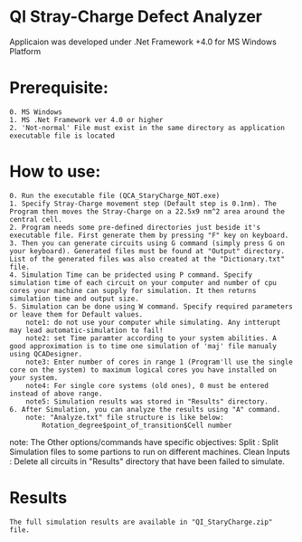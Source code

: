 # QI Stray-Charge Defect Analyzer
Applicaion was developed under .Net Framework +4.0 for MS Windows Platform
# Prerequisite:
	0. MS Windows
	1. MS .Net Framework ver 4.0 or higher
	2. 'Not-normal' File must exist in the same directory as application executable file is located
# How to use:
	0. Run the executable file (QCA_StaryCharge_NOT.exe)
	1. Specify Stray-Charge movement step (Default step is 0.1nm). The Program then moves the Stray-Charge on a 22.5x9 nm^2 area around the central cell.
	2. Program needs some pre-defined directories just beside it's executable file. First generate them by pressing "F" key on keyboard.
	3. Then you can generate circuits using G command (simply press G on your keyboard). Generated files must be found at "Output" directory. List of the generated files was also created at the "Dictionary.txt" file.
	4. Simulation Time can be pridected using P command. Specify simulation time of each circuit on your computer and number of cpu cores your machine can supply for simulation. It then returns simulation time and output size.
	5. Simulation can be done using W command. Specify required parameters or leave them for Default values.
		note1: do not use your computer while simulating. Any intterupt may lead automatic-simulation to fail!
		note2: set Time paramter according to your system abilities. A good approximation is to time one simulation of 'maj' file manualy using QCADesigner.
		note3: Enter number of cores in range 1 (Program'll use the single core on the system) to maximum logical cores you have installed on your system.
		note4: For single core systems (old ones), 0 must be entered instead of above range.
		note5: Simulation results was stored in "Results" directory.
	6. After Simulation, you can analyze the results using "A" command.
		note: "Analyze.txt" file structure is like below:
			Rotation_degree$point_of_transition$Cell number
note: The Other options/commands have specific objectives:
	Split : Split Simulation files to some partions to run on different machines.
	Clean Inputs : Delete all circuits in "Results" directory that have been failed to simulate.
# Results
	The full simulation results are available in "QI_StaryCharge.zip" file.





